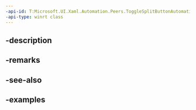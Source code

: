 ```yaml
---
-api-id: T:Microsoft.UI.Xaml.Automation.Peers.ToggleSplitButtonAutomationPeer
-api-type: winrt class
---
```


## -description

## -remarks

## -see-also

## -examples

